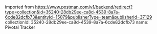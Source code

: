 imported from https://www.postman.com/v1/backend/redirect?type=collection&id=35240-28db29ee-ca8d-4539-8a7a-6cde82dcfb73&entityId=15079&publisherType=team&publisherId=37129
collectionId: 35240-28db29ee-ca8d-4539-8a7a-6cde82dcfb73
name: Pivotal Tracker